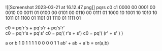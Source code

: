 ![[Screenshot 2023-03-21 at 16.12.47.png]]
pqrs   c0 c1
0000  00
0001  00
0010  00
0011  01
0100  00
0101  00
0110  00
0111  01
1000  10
1001  10
1010  10
1011  01
1100  01
1101  01
1110  01
1111  01

c0 = pq'r's + pq's'r + pq's'r'  
c0 = pq'r's + pq's'
c0 = pq'( r's + s')
c0 = pq'( (r' + s' )  )

a or b
1  0 1
1  1 1 
0 0 0 
0 1 1
ab' + ab +  a'b = or(a,b)


